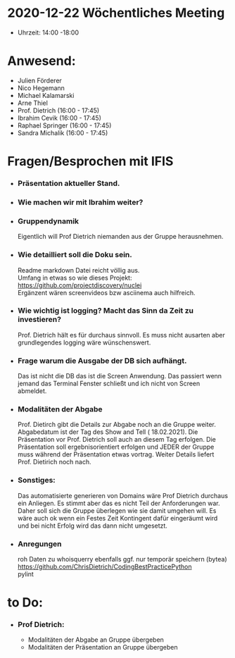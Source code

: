 # 2020-12-22 Wöchentliches Meeting
- Uhrzeit: 14:00 -18:00

# Anwesend:
 - Julien Förderer
 - Nico Hegemann
 - Michael Kalamarski
 - Arne Thiel 
 - Prof. Dietrich (16:00 - 17:45)
 - Ibrahim Cevik (16:00 - 17:45)
 - Raphael Springer (16:00 - 17:45)
 - Sandra Michalik  (16:00 - 17:45)






# Fragen/Besprochen mit IFIS

- ### Präsentation aktueller Stand. 

- ### Wie machen wir mit Ibrahim weiter? 
- ### Gruppendynamik
	Eigentlich will Prof Dietrich niemanden aus der Gruppe herausnehmen. 

- ### Wie detailliert soll die Doku sein. 
	Readme markdown Datei reicht völlig aus.  
	Umfang in etwas so wie dieses Projekt: https://github.com/projectdiscovery/nuclei  
	Ergänzent wären screenvideos bzw asciinema auch hilfreich.	   
- ### Wie wichtig ist logging? Macht das Sinn da Zeit zu investieren? 
	Prof. Dietrich hält es für durchaus sinnvoll. Es muss nicht ausarten aber grundlegendes logging wäre wünschenswert.
- ### Frage warum die Ausgabe der DB sich aufhängt.
	Das ist nicht die DB das ist die Screen Anwendung. Das passiert wenn jemand das Terminal Fenster schließt und ich nicht von Screen abmeldet. 

- ### Modalitäten der Abgabe
  Prof. Dietirch gibt die Details zur Abgabe noch an die Gruppe weiter. Abgabedatum ist der Tag des Show and Tell ( 18.02.2021). Die Präsentation vor Prof. Dietrich soll auch an diesem Tag erfolgen. Die Präsentation soll ergebnisorientiert erfolgen und JEDER der Gruppe muss während der Präsentation etwas vortrag. Weiter Details liefert Prof. Dietirich noch nach. 

- ### Sonstiges: 
	Das automatisierte generieren von Domains wäre Prof Dietrich durchaus ein Anliegen.  Es stimmt aber das es nicht Teil der Anforderungen war. Daher soll sich die Gruppe überlegen wie sie damit umgehen will. Es wäre auch ok wenn ein Festes Zeit Kontingent dafür eingeräumt wird und bei nicht Erfolg wird das dann nicht umgesetzt. 
	
- ###  Anregungen
  roh Daten zu whoisquerry  ebenfalls ggf. nur temporär speichern (bytea)   
  https://github.com/ChrisDietrich/CodingBestPracticePython   
  pylint 
    

	
	
# to Do:

- ### Prof Dietrich:
    * Modalitäten der Abgabe an Gruppe übergeben
    * Modalitäten der Präsentation  an Gruppe übergeben

